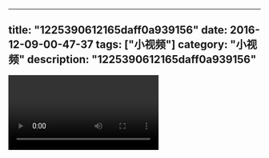 
---
title: "1225390612165daff0a939156"
date: 2016-12-09-00-47-37
tags: ["小视频"]
category: "小视频"
description: "1225390612165daff0a939156"
---
<video src="http://ohtsqip0g.bkt.clouddn.com/1225390612165daff0a939156.mp4" controls="controls"></video>
